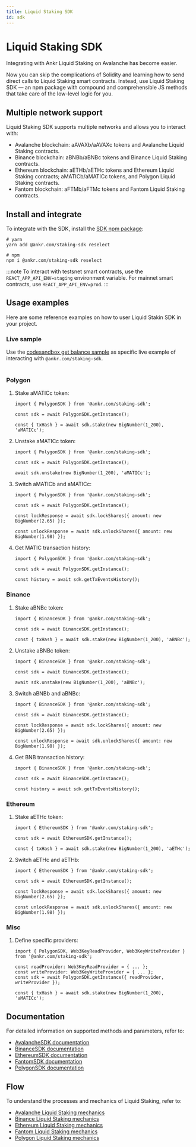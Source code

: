 ```yaml
---
title: Liquid Staking SDK
id: sdk
---
```


# Liquid Staking SDK

Integrating with Ankr Liquid Staking on Avalanche has become easier. 

Now you can skip the complications of Solidity and learning how to send direct calls to Liquid Staking smart contracts. 
Instead, use Liquid Staking SDK — an npm package with compound and comprehensible JS methods that take care of the low-level logic for you.

## Multiple network support
Liquid Staking SDK supports multiple networks and allows you to interact with:
* Avalanche blockchain: aAVAXb/aAVAXc tokens and Avalanche Liquid Staking contracts.
* Binance blockchain: aBNBb/aBNBc tokens and Binance Liquid Staking contracts.
* Ethereum blockchain: aETHb/aETHc tokens and Ethereum Liquid Staking contracts; aMATICb/aMATICc tokens, and Polygon Liquid Staking contracts.
* Fantom blockchain: aFTMb/aFTMc tokens and Fantom Liquid Staking contracts.

## Install and integrate
To integrate with the SDK, install the [SDK npm package](https://www.npmjs.com/package/@ankr.com/staking-sdk):

```
# yarn
yarn add @ankr.com/staking-sdk reselect
```

```
# npm
npm i @ankr.com/staking-sdk reselect
```

:::note
To interact with testsnet smart contracts, use the `REACT_APP_API_ENV=staging` environment variable. For mainnet smart contracts, use `REACT_APP_API_ENV=prod`.
:::

## Usage examples

Here are some reference examples on how to user Liquid Stakin SDK in your project.

### Live sample
Use the [codesandbox get balance sample](https://codesandbox.io/s/ankr-staking-sdk-e1jvvi) as specific live example of interacting with `@ankr.com/staking-sdk`.<br /><br /> 

### Polygon
1. Stake aMATICc token:
    ```
    import { PolygonSDK } from '@ankr.com/staking-sdk';
    
    const sdk = await PolygonSDK.getInstance();
    
    const { txHash } = await sdk.stake(new BigNumber(1_200), 'aMATICc');
    ```
2. Unstake aMATICc token:
   ```
   import { PolygonSDK } from '@ankr.com/staking-sdk';
   
   const sdk = await PolygonSDK.getInstance();
   
   await sdk.unstake(new BigNumber(1_200), 'aMATICc');
   ```
3. Switch aMATICb and aMATICc:
   ```
   import { PolygonSDK } from '@ankr.com/staking-sdk';
   
   const sdk = await PolygonSDK.getInstance();
   
   const lockResponse = await sdk.lockShares({ amount: new BigNumber(2.65) });
   
   const unlockResponse = await sdk.unlockShares({ amount: new BigNumber(1.98) });
   ```
4. Get MATIC transaction history:
   ```
   import { PolygonSDK } from '@ankr.com/staking-sdk';
   
   const sdk = await PolygonSDK.getInstance();
   
   const history = await sdk.getTxEventsHistory();
   ```
### Binance   
1. Stake aBNBc token:
   ```
   import { BinanceSDK } from '@ankr.com/staking-sdk';
   
   const sdk = await BinanceSDK.getInstance();
   
   const { txHash } = await sdk.stake(new BigNumber(1_200), 'aBNBc');
   ```
2. Unstake aBNBc token:
   ```
   import { BinanceSDK } from '@ankr.com/staking-sdk';
   
   const sdk = await BinanceSDK.getInstance();
   
   await sdk.unstake(new BigNumber(1_200), 'aBNBc');
   ```
3. Switch aBNBb and aBNBc:
   ```
   import { BinanceSDK } from '@ankr.com/staking-sdk';
   
   const sdk = await BinanceSDK.getInstance();
   
   const lockResponse = await sdk.lockShares({ amount: new BigNumber(2.65) });
   
   const unlockResponse = await sdk.unlockShares({ amount: new BigNumber(1.98) });
   ```
4. Get BNB transaction history:
   ```
   import { BinanceSDK } from '@ankr.com/staking-sdk';
   
   const sdk = await BinanceSDK.getInstance();
   
   const history = await sdk.getTxEventsHistory();
   ```
### Ethereum
1. Stake aETHc token:
   ```
   import { EthereumSDK } from '@ankr.com/staking-sdk';
   
   const sdk = await EthereumSDK.getInstance();
   
   const { txHash } = await sdk.stake(new BigNumber(1_200), 'aETHc');
   ```
2. Switch aETHc and aETHb:
   ```
   import { EthereumSDK } from '@ankr.com/staking-sdk';
   
   const sdk = await EthereumSDK.getInstance();
   
   const lockResponse = await sdk.lockShares({ amount: new BigNumber(2.65) });
   
   const unlockResponse = await sdk.unlockShares({ amount: new BigNumber(1.98) });
   ```
### Misc
1. Define specific providers:
   ```
   import { PolygonSDK, Web3KeyReadProvider, Web3KeyWriteProvider } from '@ankr.com/staking-sdk';
   
   const readProvider: Web3KeyReadProvider = { ... };
   const writeProvider: Web3KeyWriteProvider = { ... };
   const sdk = await PolygonSDK.getInstance({ readProvider, writeProvider });
   
   const { txHash } = await sdk.stake(new BigNumber(1_200), 'aMATICc');
   ```

## Documentation
For detailed information on supported methods and parameters, refer to:
* [AvalancheSDK documentation](https://www.ankr.com/docs/staking/sdk/classes/AvalancheSDK.html)
* [BinanceSDK documentation](https://www.ankr.com/docs/staking/sdk/classes/BinanceSDK.html) 
* [EthereumSDK documentation](https://www.ankr.com/docs/staking/sdk/classes/EthereumSDK.html)
* [FantomSDK documentation](https://www.ankr.com/docs/staking/sdk/classes/FantomSDK.html)
* [PolygonSDK documentation](https://www.ankr.com/docs/staking/sdk/classes/PolygonSDK.html)

## Flow
To understand the processes and mechanics of Liquid Staking, refer to:
* [Avalanche Liquid Staking mechanics](https://www.ankr.com/docs/staking/liquid-staking/avax/staking-mechanics)
* [Binance Liquid Staking mechanics](https://www.ankr.com/docs/staking/liquid-staking/bnb/staking-mechanics)
* [Ethereum Liquid Staking mechanics](https://www.ankr.com/docs/staking/liquid-staking/eth/staking-mechanics)
* [Fantom Liquid Staking mechanics](https://www.ankr.com/docs/staking/liquid-staking/ftm/staking-mechanics)
* [Polygon Liquid Staking mechanics](https://www.ankr.com/docs/staking/liquid-staking/matic/staking-mechanics)

